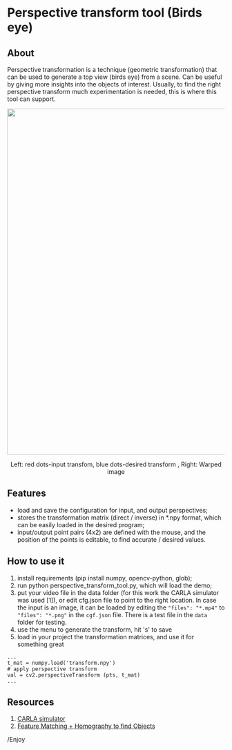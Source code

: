 # Perspective transform tool (Birds eye)

## About

Perspective transformation is a technique (geometric transformation) that can be used to generate a top view (birds eye) from a scene. Can be useful by giving more insights into the objects of interest. Usually, to find the right perspective transform much experimentation is needed, this is where this tool can support.

<p align="center"> 
<img src="./info/demo.gif" width="800">
<div align="center">Left: red dots-input transfom, blue dots-desired transform , Right: Warped image</div>

## Features
- load and save the configuration for input, and output perspectives;
- stores the transformation matrix (direct / inverse) in *.npy format, which can be easily loaded in the desired program;
- input/output point pairs (4x2) are defined with the mouse, and the position of the points is editable, to find accurate / desired values.


## How to use it

1. install requirements (pip install numpy, opencv-python, glob);
2. run python perspective_transform_tool.py, which will load the demo;
3. put your video file in the data folder (for this work the CARLA simulator was used [1]), or edit cfg.json file to point to the right location. In case the input is an image, it can be loaded by editing the ```"files": "*.mp4"``` to ```"files": "*.png"``` in the ```cgf.json``` file. There is a test file in the ```data``` folder for testing. 
4. use the menu to generate the transform, hit 's' to save
5. load in your project the transformation matrices, and use it for something great
```
...
t_mat = numpy.load('transform.npy')
# apply perspective transform
val = cv2.perspectiveTransform (pts, t_mat)
...
```

## Resources

1. [CARLA simulator](https://carla.org/)
2. [Feature Matching + Homography to find Objects](https://docs.opencv.org/3.4/d1/de0/tutorial_py_feature_homography.html)


/Enjoy
